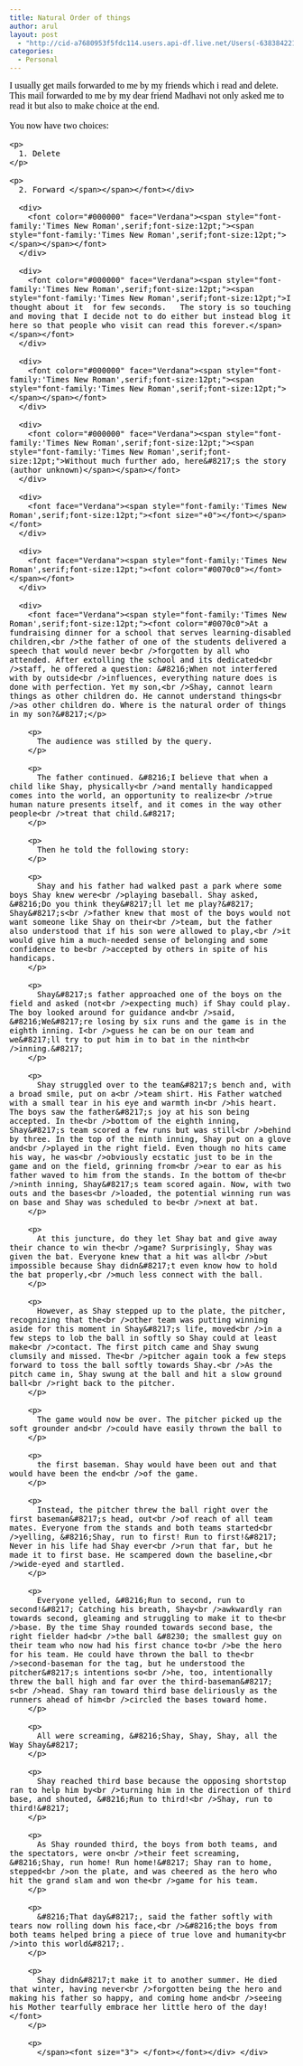 ```yaml
---
title: Natural Order of things
author: arul
layout: post
  - "http://cid-a7680953f5fdc114.users.api-df.live.net/Users(-6383842215583694572)/Blogs('A7680953F5FDC114!113')/Entries('A7680953F5FDC114!500')?authkey=NzXxYOsM*PI%24"
categories:
  - Personal
---
```

<div id="msgcns!A7680953F5FDC114!500" class="bvMsg">
  <div>
    <font face="Verdana"><span style="font-family:'Times New Roman',serif;font-size:12pt;"><font color="#000000">I usually get mails forwarded to me by my friends which i read and delete.  This mail forwarded to me by my dear friend Madhavi not only asked me to read it but also to make choice at the end.</font></span></font>
  </div>
  
  <div>
    <font color="#000000" face="Verdana"><span style="font-family:'Times New Roman',serif;font-size:12pt;"></span></font> 
  </div>
  
  <div>
    <font color="#000000" face="Verdana"><span style="font-family:'Times New Roman',serif;font-size:12pt;"><span style="font-family:'Times New Roman',serif;font-size:12pt;">You now have two choices:</p> 
    
    <p>
      1. Delete
    </p>
    
    <p>
      2. Forward </span></span></font></div> 
      
      <div>
        <font color="#000000" face="Verdana"><span style="font-family:'Times New Roman',serif;font-size:12pt;"><span style="font-family:'Times New Roman',serif;font-size:12pt;"></span></span></font> 
      </div>
      
      <div>
        <font color="#000000" face="Verdana"><span style="font-family:'Times New Roman',serif;font-size:12pt;"><span style="font-family:'Times New Roman',serif;font-size:12pt;">I thought about it  for few seconds.   The story is so touching and moving that I decide not to do either but instead blog it here so that people who visit can read this forever.</span></span></font>
      </div>
      
      <div>
        <font color="#000000" face="Verdana"><span style="font-family:'Times New Roman',serif;font-size:12pt;"><span style="font-family:'Times New Roman',serif;font-size:12pt;"></span></span></font> 
      </div>
      
      <div>
        <font color="#000000" face="Verdana"><span style="font-family:'Times New Roman',serif;font-size:12pt;"><span style="font-family:'Times New Roman',serif;font-size:12pt;">Without much further ado, here&#8217;s the story (author unknown)</span></span></font>
      </div>
      
      <div>
        <font face="Verdana"><span style="font-family:'Times New Roman',serif;font-size:12pt;"><font size="+0"></font></span></font> 
      </div>
      
      <div>
        <font face="Verdana"><span style="font-family:'Times New Roman',serif;font-size:12pt;"><font color="#0070c0"></font></span></font> 
      </div>
      
      <div>
        <font face="Verdana"><span style="font-family:'Times New Roman',serif;font-size:12pt;"><font color="#0070c0">At a fundraising dinner for a school that serves learning-disabled children,<br />the father of one of the students delivered a speech that would never be<br />forgotten by all who attended. After extolling the school and its dedicated<br />staff, he offered a question: &#8216;When not interfered with by outside<br />influences, everything nature does is done with perfection. Yet my son,<br />Shay, cannot learn things as other children do. He cannot understand things<br />as other children do. Where is the natural order of things in my son?&#8217;</p> 
        
        <p>
          The audience was stilled by the query.
        </p>
        
        <p>
          The father continued. &#8216;I believe that when a child like Shay, physically<br />and mentally handicapped comes into the world, an opportunity to realize<br />true human nature presents itself, and it comes in the way other people<br />treat that child.&#8217;
        </p>
        
        <p>
          Then he told the following story:
        </p>
        
        <p>
          Shay and his father had walked past a park where some boys Shay knew were<br />playing baseball. Shay asked, &#8216;Do you think they&#8217;ll let me play?&#8217; Shay&#8217;s<br />father knew that most of the boys would not want someone like Shay on their<br />team, but the father also understood that if his son were allowed to play,<br />it would give him a much-needed sense of belonging and some confidence to be<br />accepted by others in spite of his handicaps.
        </p>
        
        <p>
          Shay&#8217;s father approached one of the boys on the field and asked (not<br />expecting much) if Shay could play. The boy looked around for guidance and<br />said, &#8216;We&#8217;re losing by six runs and the game is in the eighth inning. I<br />guess he can be on our team and we&#8217;ll try to put him in to bat in the ninth<br />inning.&#8217;
        </p>
        
        <p>
          Shay struggled over to the team&#8217;s bench and, with a broad smile, put on a<br />team shirt. His Father watched with a small tear in his eye and warmth in<br />his heart. The boys saw the father&#8217;s joy at his son being accepted. In the<br />bottom of the eighth inning, Shay&#8217;s team scored a few runs but was still<br />behind by three. In the top of the ninth inning, Shay put on a glove and<br />played in the right field. Even though no hits came his way, he was<br />obviously ecstatic just to be in the game and on the field, grinning from<br />ear to ear as his father waved to him from the stands. In the bottom of the<br />ninth inning, Shay&#8217;s team scored again. Now, with two outs and the bases<br />loaded, the potential winning run was on base and Shay was scheduled to be<br />next at bat.
        </p>
        
        <p>
          At this juncture, do they let Shay bat and give away their chance to win the<br />game? Surprisingly, Shay was given the bat. Everyone knew that a hit was all<br />but impossible because Shay didn&#8217;t even know how to hold the bat properly,<br />much less connect with the ball.
        </p>
        
        <p>
          However, as Shay stepped up to the plate, the pitcher, recognizing that the<br />other team was putting winning aside for this moment in Shay&#8217;s life, moved<br />in a few steps to lob the ball in softly so Shay could at least make<br />contact. The first pitch came and Shay swung clumsily and missed. The<br />pitcher again took a few steps forward to toss the ball softly towards Shay.<br />As the pitch came in, Shay swung at the ball and hit a slow ground ball<br />right back to the pitcher.
        </p>
        
        <p>
          The game would now be over. The pitcher picked up the soft grounder and<br />could have easily thrown the ball to
        </p>
        
        <p>
          the first baseman. Shay would have been out and that would have been the end<br />of the game.
        </p>
        
        <p>
          Instead, the pitcher threw the ball right over the first baseman&#8217;s head, out<br />of reach of all team mates. Everyone from the stands and both teams started<br />yelling, &#8216;Shay, run to first! Run to first!&#8217; Never in his life had Shay ever<br />run that far, but he made it to first base. He scampered down the baseline,<br />wide-eyed and startled.
        </p>
        
        <p>
          Everyone yelled, &#8216;Run to second, run to second!&#8217; Catching his breath, Shay<br />awkwardly ran towards second, gleaming and struggling to make it to the<br />base. By the time Shay rounded towards second base, the right fielder had<br />the ball &#8230; the smallest guy on their team who now had his first chance to<br />be the hero for his team. He could have thrown the ball to the<br />second-baseman for the tag, but he understood the pitcher&#8217;s intentions so<br />he, too, intentionally threw the ball high and far over the third-baseman&#8217; s<br />head. Shay ran toward third base deliriously as the runners ahead of him<br />circled the bases toward home.
        </p>
        
        <p>
          All were screaming, &#8216;Shay, Shay, Shay, all the Way Shay&#8217;
        </p>
        
        <p>
          Shay reached third base because the opposing shortstop ran to help him by<br />turning him in the direction of third base, and shouted, &#8216;Run to third!<br />Shay, run to third!&#8217;
        </p>
        
        <p>
          As Shay rounded third, the boys from both teams, and the spectators, were on<br />their feet screaming, &#8216;Shay, run home! Run home!&#8217; Shay ran to home, stepped<br />on the plate, and was cheered as the hero who hit the grand slam and won the<br />game for his team.
        </p>
        
        <p>
          &#8216;That day&#8217;, said the father softly with tears now rolling down his face,<br />&#8216;the boys from both teams helped bring a piece of true love and humanity<br />into this world&#8217;.
        </p>
        
        <p>
          Shay didn&#8217;t make it to another summer. He died that winter, having never<br />forgotten being the hero and making his father so happy, and coming home and<br />seeing his Mother tearfully embrace her little hero of the day!</font>
        </p>
        
        <p>
          </span><font size="3"> </font></font></div> </div>
